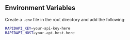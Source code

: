 ## Environment Variables

Create a `.env` file in the root directory and add the following:

```bash
RAPIDAPI_KEY=your-api-key-here 
RAPIDAPI_HOST=your-api-host-here
```